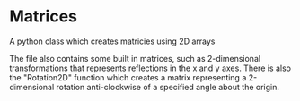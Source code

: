 # Matrices
A python class which creates matricies using 2D arrays

The file also contains some built in matrices, such as 2-dimensional transformations that represents reflections in the x and y axes. There is also the "Rotation2D" function which creates a matrix representing a 2-dimensional rotation anti-clockwise of a specified angle about the origin.
